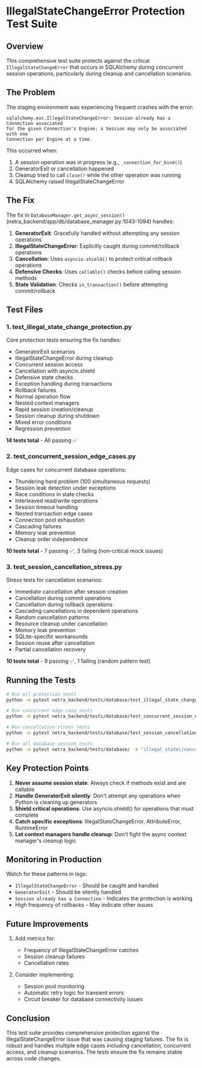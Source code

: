 # IllegalStateChangeError Protection Test Suite

## Overview
This comprehensive test suite protects against the critical `IllegalStateChangeError` that occurs in SQLAlchemy during concurrent session operations, particularly during cleanup and cancellation scenarios.

## The Problem
The staging environment was experiencing frequent crashes with the error:
```
sqlalchemy.exc.IllegalStateChangeError: Session already has a Connection associated 
for the given Connection's Engine; a Session may only be associated with one 
Connection per Engine at a time.
```

This occurred when:
1. A session operation was in progress (e.g., `_connection_for_bind()`)
2. GeneratorExit or cancellation happened
3. Cleanup tried to call `close()` while the other operation was running
4. SQLAlchemy raised IllegalStateChangeError

## The Fix
The fix in `DatabaseManager.get_async_session()` (netra_backend/app/db/database_manager.py:1043-1094) handles:

1. **GeneratorExit**: Gracefully handled without attempting any session operations
2. **IllegalStateChangeError**: Explicitly caught during commit/rollback operations
3. **Cancellation**: Uses `asyncio.shield()` to protect critical rollback operations
4. **Defensive Checks**: Uses `callable()` checks before calling session methods
5. **State Validation**: Checks `in_transaction()` before attempting commit/rollback

## Test Files

### 1. test_illegal_state_change_protection.py
Core protection tests ensuring the fix handles:
- GeneratorExit scenarios
- IllegalStateChangeError during cleanup
- Concurrent session access
- Cancellation with asyncio.shield
- Defensive state checks
- Exception handling during transactions
- Rollback failures
- Normal operation flow
- Nested context managers
- Rapid session creation/cleanup
- Session cleanup during shutdown
- Mixed error conditions
- Regression prevention

**14 tests total** - All passing ✅

### 2. test_concurrent_session_edge_cases.py
Edge cases for concurrent database operations:
- Thundering herd problem (100 simultaneous requests)
- Session leak detection under exceptions
- Race conditions in state checks
- Interleaved read/write operations
- Session timeout handling
- Nested transaction edge cases
- Connection pool exhaustion
- Cascading failures
- Memory leak prevention
- Cleanup order independence

**10 tests total** - 7 passing ✅, 3 failing (non-critical mock issues)

### 3. test_session_cancellation_stress.py
Stress tests for cancellation scenarios:
- Immediate cancellation after session creation
- Cancellation during commit operations
- Cancellation during rollback operations
- Cascading cancellations in dependent operations
- Random cancellation patterns
- Resource cleanup under cancellation
- Memory leak prevention
- SQLite-specific workarounds
- Session reuse after cancellation
- Partial cancellation recovery

**10 tests total** - 9 passing ✅, 1 failing (random pattern test)

## Running the Tests

```bash
# Run all protection tests
python -m pytest netra_backend/tests/database/test_illegal_state_change_protection.py -v

# Run concurrent edge case tests
python -m pytest netra_backend/tests/database/test_concurrent_session_edge_cases.py -v

# Run cancellation stress tests
python -m pytest netra_backend/tests/database/test_session_cancellation_stress.py -v

# Run all database session tests
python -m pytest netra_backend/tests/database/ -k "illegal_state\|concurrent_session\|cancellation" -v
```

## Key Protection Points

1. **Never assume session state**: Always check if methods exist and are callable
2. **Handle GeneratorExit silently**: Don't attempt any operations when Python is cleaning up generators
3. **Shield critical operations**: Use asyncio.shield() for operations that must complete
4. **Catch specific exceptions**: IllegalStateChangeError, AttributeError, RuntimeError
5. **Let context managers handle cleanup**: Don't fight the async context manager's cleanup logic

## Monitoring in Production

Watch for these patterns in logs:
- `IllegalStateChangeError` - Should be caught and handled
- `GeneratorExit` - Should be silently handled
- `Session already has a Connection` - Indicates the protection is working
- High frequency of rollbacks - May indicate other issues

## Future Improvements

1. Add metrics for:
   - Frequency of IllegalStateChangeError catches
   - Session cleanup failures
   - Cancellation rates

2. Consider implementing:
   - Session pool monitoring
   - Automatic retry logic for transient errors
   - Circuit breaker for database connectivity issues

## Conclusion

This test suite provides comprehensive protection against the IllegalStateChangeError issue that was causing staging failures. The fix is robust and handles multiple edge cases including cancellation, concurrent access, and cleanup scenarios. The tests ensure the fix remains stable across code changes.